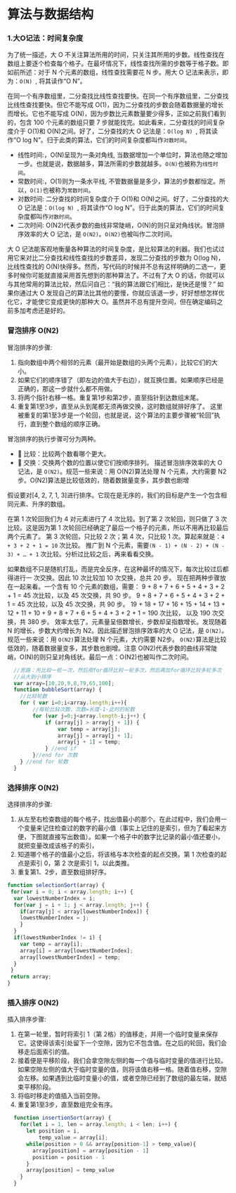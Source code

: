 # 算法与数据结构
### 1.大O记法：时间复杂度
  为了统一描述，大 O 不关注算法所用的时间，只关注其所用的步数。线性查找在数组上要逐个检查每个格子。在最坏情况下，线性查找所需的步数等于格子数。即如前所述：对于 N 个元素的数组，线性查找需要花 N 步。用大 O 记法来表示，即为：`O(N) `, 将其读作“O N”。

  在同一个有序数组里，二分查找比线性查找要快。在同一个有序数组里，二分查找比线性查找要快。但它不能写成 O(1)，因为二分查找的步数会随着数据量的增长而增长。它也不能写成 O(N)，因为步数比元素数量要少得多，正如之前我们看到的，包含 100 个元素的数组只要 7 步就能找完。如此看来，二分查找的时间复杂度介于 O(1)和 O(N)之间。好了，二分查找的大 O 记法是：`O(log N) `, 将其读作“O log N”。归于此类的算法，它们的时间复杂度都叫作`对数时间`。
  
  - 线性时间:，O(N)呈现为一条对角线, 当数据增加一个单位时，算法也随之增加一步。也就是说，数据越多，算法所需的步数就越多。`O(N)`也被称为`线性时间`。
  - 常数时间:，O(1)则为一条水平线, 不管数据量是多少，算法的步数都恒定。所以，`O(1)`也被称为`常数时间`。
  - 对数时间: 二分查找的时间复杂度介于 O(1)和 O(N)之间。好了，二分查找的大 O 记法是：`O(log N) `, 将其读作“O log N”。归于此类的算法，它们的时间复杂度都叫作`对数时间`。
  - 二次时间: O(N2)代表步数的曲线非常陡峭，O(N)的则只呈对角线状。冒泡排序效率的大 O 记法，是 `O(N2)`。`O(N2)`也被叫作二次时间。
  
  大 O 记法能客观地衡量各种算法的时间复杂度，是比较算法的利器。我们也试过用它来对比二分查找和线性查找的步数差异，发现二分查找的步数为 O(log N)，比线性查找的 O(N)快得多。然而，写代码的时候并不总有这样明确的二选一，更多时候你可能就直接采用首先想到的那种算法了。不过有了大 O 的话，你就可以与其他常用的算法比较，然后问自己：“我的算法跟它们相比，是快还是慢？”
  如果你通过大 O 发现自己的算法比其他的要慢，你就应该退一步，好好想想怎样优化它，才能使它变成更快的那种大 O。虽然并不总有提升空间，但在确定编码之前多加考虑还是好的。
### 冒泡排序 O(N2)
  冒泡排序的步骤:
  1. 指向数组中两个相邻的元素（最开始是数组的头两个元素），比较它们的大小。
  2. 如果它们的顺序错了（即左边的值大于右边），就互换位置。如果顺序已经是正确的，那这一步就什么都不用做。
  3. 将两个指针右移一格。重复第1步和第2步，直至指针到达数组末尾。
  4. 重复第1至3步，直至从头到尾都无须再做交换，这时数组就排好序了。
  这里被重复的第1至3步是一个轮回，也就是说，这个算法的主要步骤被“轮回”执行，直到整个数组的顺序正确。

  冒泡排序的执行步骤可分为两种。
  -  比较：比较两个数看哪个更大。
  -  交换：交换两个数的位置以使它们按顺序排列。
描述冒泡排序效率的大 O 记法，是 `O(N2)`。规范一些来说：用 O(N2)算法处理 N 个元素，大约需要 N2步。O(N2)算法是比较低效的，随着数据量变多，其步数也剧增

假设要对[4, 2, 7, 1, 3]进行排序。它现在是无序的，我们的目标是产生一个包含相同元素、升序的数组。

在第 1 次轮回我们为 4 对元素进行了 4 次比较。到了第 2 次轮回，则只做了 3 次比较。这是因为第 1 次轮回已经确定了最后一个格子的元素，所以不用再比较最后两个元素了。
第 3 次轮回，只比较 2 次；第 4 次，只比较 1 次。算起来就是：`4 + 3 + 2 + 1 = 10` 次比较。
推广到 N 个元素，需要`(N - 1) + (N - 2) + (N - 3) + … + 1` 次比较。分析过比较之后，再来看看交换。

如果数组不只是随机打乱，而是完全反序，在这种最坏的情况下，每次比较过后都得进行一
次交换。因此 10 次比较加 10 次交换，总共 20 步。
现在把两种步骤放在一起来看。一个含有 10 个元素的数组，需要：
9 + 8 + 7 + 6 + 5 + 4 + 3 + 2 + 1 = 45 次比较，以及 45 次交换，共 90 步。
9 + 8 + 7 + 6 + 5 + 4 + 3 + 2 + 1 = 45 次比较，以及 45 次交换，共 90 步。
19 + 18 + 17 + 16 + 15 + 14 + 13 + 12 + 11 + 10 + 9 + 8 + 7 + 6 + 5 + 4 + 3 + 2 + 1 = 190 次比较，
以及 190 次交换，共 380 步。
效率太低了。元素量呈倍数增长，步数却呈指数增长。发现随着 N 的增长，步数大约增长为 N2。因此描述冒泡排序效率的大 O 记法，是 `O(N2)`。
规范一些来说：用 `O(N2)`算法处理 N 个元素，大约需要 N2步。
`O(N2)`算法是比较低效的，随着数据量变多，其步数也剧增。注意 O(N2)代表步数的曲线非常陡峭，O(N)的则只呈对角线状。最后一点：O(N2)也被叫作二次时间。

```javascript
  //思路：先比较一轮一次，然后用for循环比较一轮多次，然后再加for循环比较多轮多次
  //从大到小排序
  var array=[10,20,9,8,79,65,100];
  function bubbleSort(array) {
    //比较轮数
    for ( var i=0;i<array.length;i++){
        //每轮比较次数，次数=长度-1-此时的轮数
        for (var j=0;j<array.length-i;j++) {
            if (array[j] > array[j + 1]) {
                var temp = array[j];
                array[j] = array[j + 1];
                array[j + 1] = temp;
            } //end if
        }//end for 次数
    } //end for 轮数
  }
```
### 选择排序 O(N2)
选择排序的步骤:
1. 从左至右检查数组的每个格子，找出值最小的那个。在此过程中，我们会用一个变量来记住检查过的数字的最小值（事实上记住的是索引，但为了看起来方便，下图就直接写出数值）。如果一个格子中的数字比记录的最小值还要小，就把变量改成该格子的索引，
2. 知道哪个格子的值最小之后，将该格与本次检查的起点交换。第 1 次检查的起点是索引 0，第 2 次是索引 1，以此类推。
3. 重复第1、2步，直至数组排好序。
```javascript
function selectionSort(array) { 
 for(var i = 0; i < array.length; i++) { 
  var lowestNumberIndex = i; 
  for(var j = i + 1; j < array.length; j++) { 
    if(array[j] < array[lowestNumberIndex]) { 
    lowestNumberIndex = j; 
    } 
  } 
  if(lowestNumberIndex != i) { 
    var temp = array[i]; 
    array[i] = array[lowestNumberIndex]; 
    array[lowestNumberIndex] = temp; 
  } 
 } 
 return array; 
}
```
### 插入排序 O(N2)
插入排序步骤:
1. 在第一轮里，暂时将索引 1（第 2格）的值移走，并用一个临时变量来保存它。这使得该索引处留下一个空隙，因为它不包含值。在之后的轮回，我们会移走后面索引的值。
2. 接着便是平移阶段，我们会拿空隙左侧的每一个值与临时变量的值进行比较。如果空隙左侧的值大于临时变量的值，则将该值右移一格。随着值右移，空隙会左移。如果遇到比临时变量小的值，或者空隙已经到了数组的最左端，就结束平移阶段。
3. 将临时移走的值插入当前空隙。
4.  重复第1至3步，直至数组完全有序。
```js
  function insertionSort(array) {
    for(let i = 1, len = array.length; i < len; i++) {
      let position = i,
          temp_value = array[i];
      while(position > 0 && array[position-1] > temp_value){
        array[position] = array[position - 1]
        position = position - 1
      }
      array[position] = temp_value
    }
  }
```